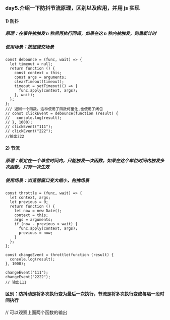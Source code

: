 ### day5.介绍一下防抖节流原理，区别以及应用，并用 js 实现

#### 1) 防抖

##### 原理：在事件被触发 n 秒后再执行回调，如果在这 n 秒内被触发，则重新计时

##### 使用场景：按钮提交场景

```
const debounce = (func, wait) => {
  let timeout = null;
  return function () {
    const context = this;
    const args = arguments;
    clearTimeout(timeout);
    timeout = setTimeout(() => {
      func.apply(context, args);
    }, wait);
  };
};
/// 返回一个函数，这种使用了函数柯里化,也使用了闭包
// const clickEvent = debounce(function (result) {
//   console.log(result);
// }, 1000);
// clickEvent("111");
// clickEvent("222");
//输出222
```

#### 2) 节流

##### 原理：规定在一个单位时间内，只能触发一次函数。如果在这个单位时间内触发多次函数，只有一次生效

##### 使用场景：浏览器窗口变大缩小，拖拽场景

```
const throttle = (func, wait) => {
  let context, args;
  let previous = 0;
  return function () {
    let now = new Date();
    context = this;
    args = arguments;
    if (now - previous > wait) {
      func.apply(context, args);
      previous = now;
    }
  };
};

const changeEvent = throttle(function (result) {
  console.log(result);
}, 1000);

changeEvent("111");
changeEvent("2222");
// 输出111
```

#### 区别：防抖动是将多次执行变为最后一次执行，节流是将多次执行变成每隔一段时间执行

// 可以观察上面两个函数的输出
